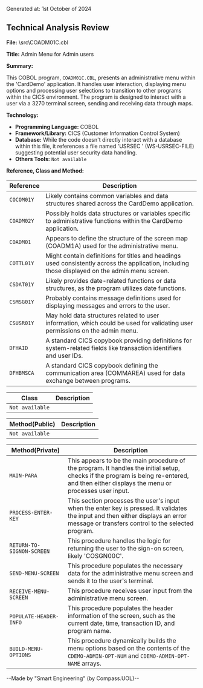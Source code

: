 Generated at: 1st October of 2024

## Technical Analysis Review

**File:**  \src\COADM01C.cbl

**Title:**  Admin Menu for Admin users

**Summary:** 

This COBOL program, `COADM01C.CBL`, presents an administrative menu within the 'CardDemo' application.  It handles user interaction, displaying menu options and processing user selections to transition to other programs within the CICS environment. The program is designed to interact with a user via a 3270 terminal screen, sending and receiving data through maps. 

**Technology:**

* **Programming Language:** COBOL
* **Framework/Library:** CICS (Customer Information Control System)
* **Database:**  While the code doesn't directly interact with a database within this file, it references a file named 'USRSEC  ' (WS-USRSEC-FILE) suggesting potential user security data handling.
* **Others Tools:**  `Not available`

**Reference, Class and Method:**

| Reference | Description |
|---|---|
| `COCOM01Y` |  Likely contains common variables and data structures shared across the CardDemo application. |
| `COADM02Y` |  Possibly holds data structures or variables specific to administrative functions within the CardDemo application. |
| `COADM01` |  Appears to define the structure of the screen map (COADM1A) used for the administrative menu. |
| `COTTL01Y` |  Might contain definitions for titles and headings used consistently across the application, including those displayed on the admin menu screen. |
| `CSDAT01Y` |  Likely provides date-related functions or data structures, as the program utilizes date functions. |
| `CSMSG01Y` |  Probably contains message definitions used for displaying messages and errors to the user. |
| `CSUSR01Y` |  May hold data structures related to user information, which could be used for validating user permissions on the admin menu.  |
| `DFHAID` |  A standard CICS copybook providing definitions for system-related fields like transaction identifiers and user IDs. |
| `DFHBMSCA` |  A standard CICS copybook defining the communication area (COMMAREA) used for data exchange between programs. |

| Class | Description |
|---|---|
| `Not available` |  |

| Method(Public) | Description |
|---|---|
| `Not available` |  |

| Method(Private) | Description |
|---|---|
| `MAIN-PARA` | This appears to be the main procedure of the program. It handles the initial setup, checks if the program is being re-entered, and then either displays the menu or processes user input.  |
| `PROCESS-ENTER-KEY` | This section processes the user's input when the enter key is pressed. It validates the input and then either displays an error message or transfers control to the selected program. |
| `RETURN-TO-SIGNON-SCREEN` |  This procedure handles the logic for returning the user to the sign-on screen, likely 'COSGN00C'. |
| `SEND-MENU-SCREEN` |  This procedure populates the necessary data for the administrative menu screen and sends it to the user's terminal. |
| `RECEIVE-MENU-SCREEN` | This procedure receives user input from the administrative menu screen.  |
| `POPULATE-HEADER-INFO` | This procedure populates the header information of the screen, such as the current date, time, transaction ID, and program name. |
| `BUILD-MENU-OPTIONS` | This procedure dynamically builds the menu options based on the contents of the `CDEMO-ADMIN-OPT-NUM` and `CDEMO-ADMIN-OPT-NAME` arrays. |

--Made by "Smart Engineering" (by Compass.UOL)--
